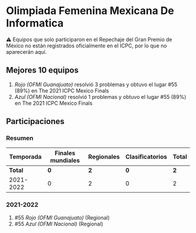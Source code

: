 # Olimpiada Femenina Mexicana De Informatica

:warning: Equipos que solo participaron en el Repechaje del Gran Premio de México no están registrados oficialmente en el ICPC, por lo que no aparecerán aquí.

## Mejores 10 equipos

1. _Rojo (OFMI Guanajuato)_ resolvió 3 problemas y obtuvo el lugar #55 (89%) en The 2021 ICPC Mexico Finals
1. _Azul (OFMI Nacional)_ resolvió 1 problemas y obtuvo el lugar #55 (89%) en The 2021 ICPC Mexico Finals

## Participaciones

### Resumen

| Temporada | Finales mundiales | Regionales | Clasificatorios | Total |
| --- | --- | --- | --- | --- |
| **Total** | **0** | **2** | **0** | **2** |
| 2021-2022 | 0 | 2 | 0 | 2 |

### 2021-2022

1. #55 _Rojo (OFMI Guanajuato)_ (Regional)
1. #55 _Azul (OFMI Nacional)_ (Regional)



